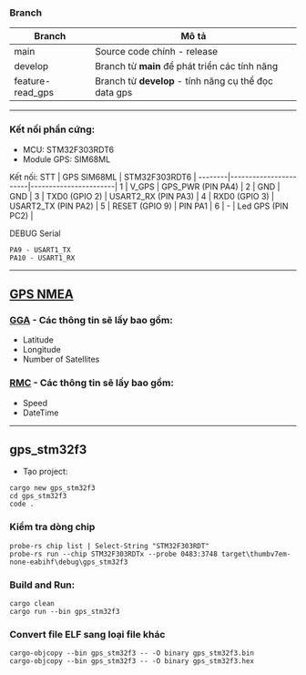 ### Branch

Branch	|	Mô tả			|
--------|-------------------------------|
main	| Source code chính - release	|
develop	| Branch từ **main** để phát triển các tính năng |
feature-read_gps | Branch từ **develop** - tính năng cụ thể đọc data gps |

----------------------------------------------------------------------------------
### Kết nối phần cứng:
- MCU: STM32F303RDT6
- Module GPS: SIM68ML

Kết nối:
STT	|	GPS SIM68ML	|	STM32F303RDT6	|
--------|-----------------------|-----------------------|
1	|	V_GPS		| GPS_PWR (PIN PA4)	|
2	|	GND		|	GND		|
3	|	TXD0 (GPIO 2)	| USART2_RX (PIN PA3)	|
4	|	RXD0 (GPIO 3)	| USART2_TX (PIN PA2)	|
5	|	RESET (GPIO 9)	| 	PIN PA1		|
6	|	-		| Led GPS (PIN PC2)	|

DEBUG Serial
```
PA9 - USART1_TX
PA10 - USART1_RX
```

---------------------------------------------------------------------------------
## [GPS NMEA](https://aprs.gids.nl/nmea/)

### [GGA](https://aprs.gids.nl/nmea/#gga) -  Các thông tin sẽ lấy bao gồm:
- Latitude
- Longitude
- Number of Satellites

### [RMC](https://aprs.gids.nl/nmea/#rmc) -  Các thông tin sẽ lấy bao gồm:
- Speed
- DateTime

----------------------------------------------------------------------------------
## gps_stm32f3
- Tạo project:
```
cargo new gps_stm32f3
cd gps_stm32f3
code .
```

### Kiểm tra dòng chip
```
probe-rs chip list | Select-String "STM32F303RDT"
probe-rs run --chip STM32F303RDTx --probe 0483:3748 target\thumbv7em-none-eabihf\debug\gps_stm32f3
```

### Build and Run:
```
cargo clean
cargo run --bin gps_stm32f3
```

### Convert file ELF sang loại file khác
```
cargo-objcopy --bin gps_stm32f3 -- -O binary gps_stm32f3.bin
cargo-objcopy --bin gps_stm32f3 -- -O binary gps_stm32f3.hex
```















